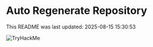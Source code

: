# Auto Regenerate Repository

This README was last updated: 2025-08-15 15:30:53

 ![TryHackMe](https://tryhackme.com/badge/533634)
